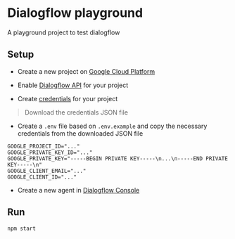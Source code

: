 # Dialogflow playground

A playground project to test dialogflow


## Setup

* Create a new project on [Google Cloud Platform](https://console.cloud.google.com/)

* Enable [Dialogflow API](https://console.cloud.google.com/flows/enableapi?apiid=dialogflow.googleapis.com) for your project

* Create [credentials](https://console.cloud.google.com/apis/api/dialogflow.googleapis.com/credentials) for your project

> Download the credentials JSON file

* Create a `.env` file based on `.env.example` and copy the necessary credentials from the downloaded JSON file

```
GOOGLE_PROJECT_ID="..."
GOOGLE_PRIVATE_KEY_ID="..."
GOOGLE_PRIVATE_KEY="-----BEGIN PRIVATE KEY-----\n...\n-----END PRIVATE KEY-----\n"
GOOGLE_CLIENT_EMAIL="..."
GOOGLE_CLIENT_ID="..."
```

* Create a new agent in [Dialogflow Console](https://dialogflow.cloud.google.com/#/newAgent)


## Run

```
npm start
```
